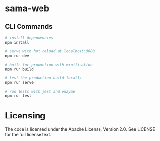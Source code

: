 # sama-web

## CLI Commands

``` bash
# install dependencies
npm install

# serve with hot reload at localhost:8080
npm run dev

# build for production with minification
npm run build

# test the production build locally
npm run serve

# run tests with jest and enzyme
npm run test
```

# Licensing

The code is licensed under the Apache License, Version 2.0. See LICENSE for the full license text.